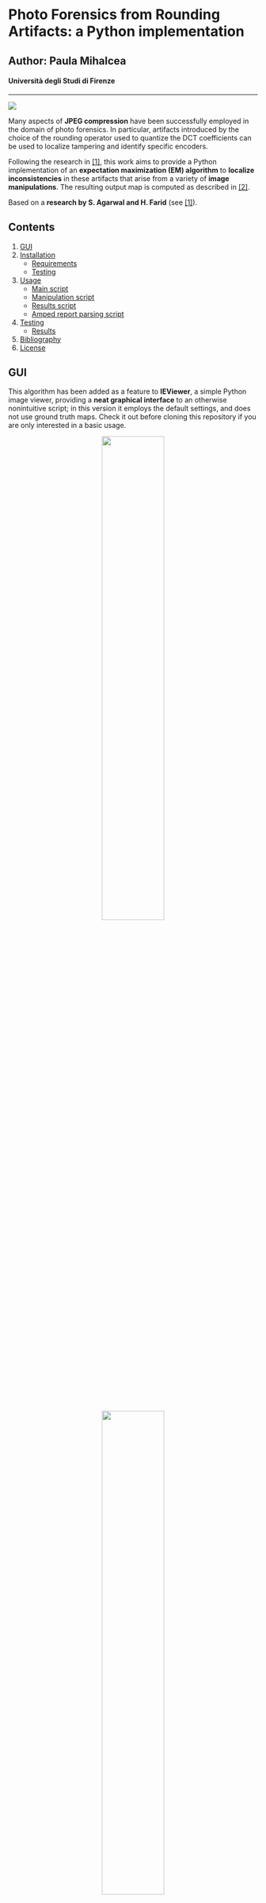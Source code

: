 # Photo Forensics from Rounding Artifacts: a Python implementation
## Author: Paula Mihalcea
#### Università degli Studi di Firenze

---

![](https://img.shields.io/github/repo-size/PaulaMihalcea/Photo-Forensics-from-Rounding-Artifacts)

Many aspects of **JPEG compression** have been successfully employed in
the domain of photo forensics. In particular, artifacts introduced by the choice of the rounding operator used to quantize the DCT coefficients can be used to localize tampering and identify specific encoders.

Following the research in [\[1\]](https://doi.org/10.1145/3369412.3395059), this work aims to provide a Python implementation of an **expectation maximization (EM) algorithm** to **localize inconsistencies** in these artifacts that arise from a variety of **image manipulations**. The resulting output map is computed as described in [\[2\]](https://doi.org/10.1109/WIFS.2017.8267641).

Based on a **research by S. Agarwal and H. Farid** (see [\[1\]](https://doi.org/10.1145/3369412.3395059)).

## Contents
1. [GUI](#gui)
2. [Installation](#installation)
    - [Requirements](#requirements)
    - [Testing](#testing)
3. [Usage](#usage)
   - [Main script](#main-script)
   - [Manipulation script](#manipulation-script)
   - [Results script](#results-script)
   - [Amped report parsing script](#amped-report-parsing-script)
4. [Testing](#testing)
   - [Results](#results)
5. [Bibliography](#bibliography)
6. [License](#license)

## GUI

This algorithm has been added as a feature to **IEViewer**, a simple Python image viewer, providing a **neat graphical interface** to an otherwise nonintuitive script; in this version it employs the default settings, and does not use ground truth maps. Check it out before cloning this repository if you are only interested in a basic usage.
   <p align="center"><img src="https://github.com/PaulaMihalcea/Photo-Forensics-from-Rounding-Artifacts/blob/master/screenshots/analyze_0.png" width="50%" height="50%"></p>
    <p align="center"><img src="https://github.com/PaulaMihalcea/Photo-Forensics-from-Rounding-Artifacts/blob/master/screenshots/analyze_1.png" width="50%" height="50%"></p>

## Installation

As a Python 3 application, this project has a few basic requirements in order to be up and running. In order to install them, the [`pip`](https://packaging.python.org/key_projects/#pip "pip") package installer is recommended, as it allows for the automatic installation of all requirements. Nonetheless, the latter have been listed in order to simplify an eventual manual installation.

It is assumed that Python 3 is already installed on the desired system.

1. Download the repository and navigate to its folder.

2. Install the requirements using `pip` from a terminal:

    ```
    pip install --upgrade -r requirements.txt
    ```

### Requirements

The following Python packages are required in order to run this program. Please note that versions are to be intended as minimum, or the latest compatible.

| Package | Version |
| :------------ | :------------ |
| [Python](https://www.python.org/) | 3.8 |
| [argparse](https://docs.python.org/3/library/argparse.html) | _latest_ |
| [decimal](https://docs.python.org/3/library/decimal.html) | _latest_ |
| [Matplotlib](https://matplotlib.org/) | 3.4.3 |
| [NumPy](https://numpy.org/) | 1.20.3 |
| [OpenCV](https://opencv.org/) | _latest_ |
| [os](https://docs.python.org/3/library/os.html) | _latest_ |
| [pandas](https://pandas.pydata.org/) | 1.3.3 |
| [Pillow](https://pillow.readthedocs.io/en/stable/) | 8.2.0 |
| [random](https://docs.python.org/3/library/random.html) | _latest_ |
| [scikit-learn](https://scikit-learn.org/stable/) | 1.0 |
| [sys](https://docs.python.org/3/library/sys.html) | _latest_ |
| [time](https://docs.python.org/3/library/time.html) | _latest_ |
| [tqdm](https://github.com/tqdm/tqdm) | 4.62.3 |

### Testing
This project has been written and tested using [Python 3.8](https://www.python.org/downloads/release/python-380/) on a Windows 10 Pro machine.

## Usage

### Main script

Run from a terminal specifying the path to the image to be analyzed, as follows:

```
python3 main.py "path/to/image/image_file.jpg"
```

Optional arguments:
- `--win_size`: window size in pixel (default: `64`), must be a multiple of 8;
- `--stop_threshold`: expectation-maximization algorithm stop threshold (default: `1e-3`);
- `--prob_r_b_in_c1`: expectation-maximization algorithm probability of _r_ conditioned by _b_ belonging to _C<sub>1</sub>_ (default: `0.5`);
- `--interpolate`: interpolate missing pixel values, aka NaNs generated from divisions in the EM algorithm, using the function from [\[3\]](https://stackoverflow.com/a/68558547), otherwise replace them with `0.5` (default: `False`). _Warning: slows down the program significantly_;
- `--show`: show the resulting output map (default: `True`);
- `--save`: save the resulting output map in the `results` folder (default: `False`);
- `--show_roc_plot`: show the plot of the ROC curve (default: `False`);
- `--save_roc_plot`: save the plot of the ROC curve in the `results` folder (default: `False`);
- `--show_diff_plot`: show the plot of the difference between successive estimates of template _c_ (default: `False`);
- `--save_diff_plot`: save the plot of the difference between successive estimates of template _c_ in the `results` folder (default: `False`);
- `--verbose`: show progress in terminal (default: `True`).

Example call with optional arguments:
```
python3 main.py "images/my_photo.jpg" --win_size=256 --stop_threshold=1e-2 --save=True
```

### Manipulation script

This script generates **manipulated images** and their respective **ground truth masks** from a given directory (`path/to/images/`) in four subdirectories (`path/to/images/manip_jpeg`, `path/to/images/manip_png`, `path/to/images/manip_jpeg/ground_truth` and `path/to/images/manip_png/ground_truth`), as described in [\[1\]](https://doi.org/10.1145/3369412.3395059).

Specifically, for every original image the script generates **80 manipulated images** (ground truth masks excluded), one for each:

- manipulation type:
  - **copy-move**;
  - **median filter**: 3x3 OpenCV median filter;
  - **rotation**: random rotation of 10 to 80 degrees;
  - **content-aware fill**: OpenCV `inpaint()` function [\[4\]](https://docs.opencv.org/4.5.2/d7/d8b/group__photo__inpaint.html) with Telea method [\[5\]](https://doi.org/10.1080/10867651.2004.10487596);
- **region size**: 512 px, 256 px, 128 px and 64 px;
- **JPEG quality**: a random quality chosen from each of the ranges \[60, 70\], \[71, 80\], \[81, 90\] and \[91, 100\];
- **save format**: PNG and JPEG (OpenCV `imwrite()` function [\[6\]](https://docs.opencv.org/4.5.2/d4/da8/group__imgcodecs.html#gabbc7ef1aa2edfaa87772f1202d67e0ce)).

The script can be run with:

```
python3 manipulation.py "path/to/images/"
```

### Results script

This script generates the plots shown in figures 6 and 7 of [\[1\]](https://doi.org/10.1145/3369412.3395059) (except for figure _7(d)_) using images manipulated as explained in the same paper. It can be used to either analyze images in a given directory and save the results as CSV files in a `results` subfolder, or to create the plots from existing CSV files.

Along with the figures mentioned, this code also creates three additional plots showing the mean ROC curve by dimples strength, assuming that this information is available.

In order to analyze all images and generate CSV result files, the script can be run with:

```
python3 results.py True --dir_path="path/to/images/"
```

Optional arguments:
- `--win_size`: window size in pixel (default: `64`). Agarwal & Farid use `64`, `128` and `256`, for three different sets of experiments [\[1\]](https://doi.org/10.1145/3369412.3395059).

As mentioned, the script can also be used to create plots from existing results, assuming they have been generated with the previous command and exist as CSV files in the `results` subfolder:

```
python3 results.py False --res_path="path/to/results/results_file.csv"
```

Optional arguments:
- `--show_plots`: show the results' plots (default: `True`);
- `--save_plots`: save the results' plots in the results' folder (default: `True`).

All ROC curves in this project have been calculated with a specially optimized version of the function from [\[8\]](https://stackoverflow.com/a/61323665), in order to get a fixed number of thresholds and easily calculate the average ROC curve.

### Amped report parsing script

This script parses an Amped Authenticate HTML report [\[7\]](https://ampedsoftware.com/authenticate) containing information about the dimples' strength of an image dataset, and saves its contents to a CSV file (`results/report.csv`) for easier indexing.  Only selects images containing dimples stronger than 15 with offset [0, 0] are selected.

After the creation of the CSV report, the program can be used to randomly select _n_ images for each of three dimples strength ranges, in order to provide new dataset partitions for further data insight:
- **low dimple strength**: \[15, 30\];
- **medium dimple strength**: \[31, 45\];
- **high dimple strength**: >= 45.

**Note:** This is a highly situational script, and as such has not been optimized for command line execution: variables must be inserted manually into the code before execution. It has only been included for completeness' sake.

## Testing
This project has been successfully tested on the following platforms:
- Windows 10 Pro.

All tests were generated using a dataset kindly provided by **ing. Marco Fontani** (Amped Software) through **prof. Alessandro Piva** (Università degli Studi di Firenze).

### Results

<p align="center"><img src="https://github.com/PaulaMihalcea/IEViewer/blob/master/results/results_roc_plot.png" width="25%" height="25%"></p>

<p align="center">Average ROC by manipulation size.</p>

<p align="center"><img src="https://github.com/PaulaMihalcea/IEViewer/blob/master/results/results_manip_type_plot.png" width="25%" height="25%"></p>
<p align="center"><img src="https://github.com/PaulaMihalcea/IEViewer/blob/master/results/legend_manip_size.png" width="50%" height="50%"></p>

<p align="center">AUC by manipulation type.</p>

<p align="center"><img src="https://github.com/PaulaMihalcea/IEViewer/blob/master/results/results_win_size_plot.png" width="25%" height="25%"></p>
<p align="center"><img src="https://github.com/PaulaMihalcea/IEViewer/blob/master/results/legend_manip_size.png" width="50%" height="50%"></p>

<p align="center">AUC by EM algorithm window size.</p>

<p align="center"><img src="https://github.com/PaulaMihalcea/IEViewer/blob/master/results/results_jpeg_quality_plot.png" width="25%" height="25%"></p>
<p align="center"><img src="https://github.com/PaulaMihalcea/IEViewer/blob/master/results/legend_manip_size.png" width="50%" height="50%"></p>

<p align="center">AUC by JPEG quality.</p>

<p align="center"><img src="https://github.com/PaulaMihalcea/IEViewer/blob/master/results/results_dimples_lo_plot.png" width="25%" height="25%"></p>
<p align="center"><img src="https://github.com/PaulaMihalcea/IEViewer/blob/master/results/legend_manip_size.png" width="50%" height="50%"></p>

<p align="center">Low strength dimples average ROC by manipulation size.</p>

<p align="center"><img src="https://github.com/PaulaMihalcea/IEViewer/blob/master/results/results_dimples_md_plot.png" width="25%" height="25%"></p>

<p align="center">Medium strength dimples average ROC by manipulation size.</p>

<p align="center"><img src="https://github.com/PaulaMihalcea/IEViewer/blob/master/results/results_dimples_hi_plot.png" width="50%" height="50%"></p>

<p align="center">High strength dimples average ROC by manipulation size.</p>

## Bibliography
[\[1\]](https://doi.org/10.1145/3369412.3395059) Shruti Agarwal and Hany Farid. 2020. **Photo Forensics From Rounding Artifacts.** In Proceedings of the 2020 ACM Workshop on Information Hiding and Multimedia Security (IH&MMSec '20). Association for Computing Machinery, New York, NY, USA, 103–114, DOI:[10.1145/3369412.3395059](https://doi.org/10.1145/3369412.3395059)

[\[2\]](https://doi.org/10.1109/WIFS.2017.8267641) Shruti Agarwal and Hany Farid. 2017. **Photo Forensics from JPEG Dimples.** 2017 IEEE Workshop on Information Forensics and Security (WIFS), pp. 1-6, DOI:[10.1109/WIFS.2017.8267641](https://doi.org/10.1109/WIFS.2017.8267641)

[\[3\]](https://stackoverflow.com/a/68558547) Sam De Meyer, **[interpolate missing values 2d python](https://stackoverflow.com/questions/37662180/interpolate-missing-values-2d-python)**, 2021

[\[4\]](https://docs.opencv.org/4.5.2/d7/d8b/group__photo__inpaint.html) OpenCV, **Inpainting**, OpenCV Documentation

[\[5\]](https://doi.org/10.1080/10867651.2004.10487596) Alexandru Telea, **An image inpainting technique based on the fast marching method**, Journal of graphics tools, 9(1):23–34, 2004, DOI:[10.1080/10867651.2004.10487596](https://doi.org/10.1080/10867651.2004.10487596)

[\[6\]](https://docs.opencv.org/4.5.2/d4/da8/group__imgcodecs.html#gabbc7ef1aa2edfaa87772f1202d67e0ce) OpenCV, **imwrite()**, OpenCV Documentation

[\[7\]](https://ampedsoftware.com/authenticate) Amped Software, **Amped Authenticate**, 09.2021

[\[8\]](https://stackoverflow.com/a/61323665) Flavia Giammarino, **[How to calculate TPR and FPR in Python without using sklearn?](https://stackoverflow.com/a/61323665)**, 2020

## License
This work is licensed under a [Creative Commons “Attribution-NonCommercial-ShareAlike 4.0 International”](https://creativecommons.org/licenses/by-nc-sa/4.0/deed.en) license. More details are available in the [LICENSE](./LICENSE) file. All rights regarding the theory behind the EM algorithm reserved to the original paper's authors.
